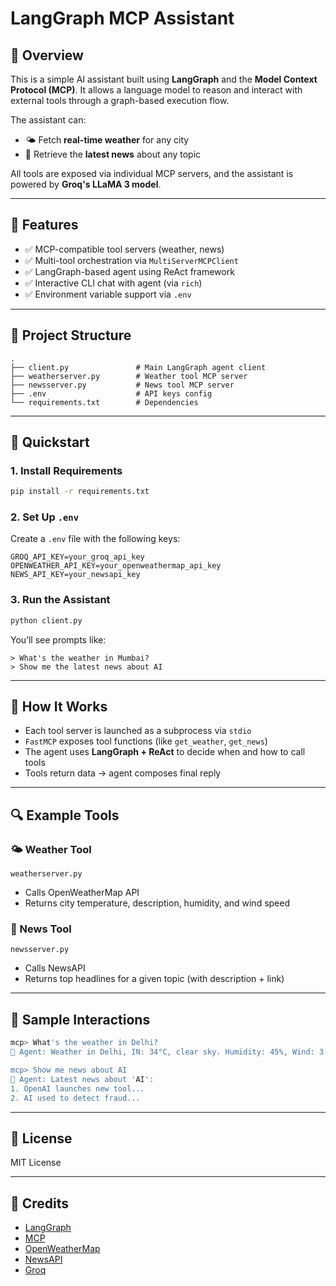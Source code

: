 # LangGraph MCP Assistant

## 📌 Overview

This is a simple AI assistant built using **LangGraph** and the **Model Context Protocol (MCP)**. It allows a language model to reason and interact with external tools through a graph-based execution flow.

The assistant can:

* 🌤️ Fetch **real-time weather** for any city
* 📰 Retrieve the **latest news** about any topic

All tools are exposed via individual MCP servers, and the assistant is powered by **Groq's LLaMA 3 model**.

---

## 🔧 Features

* ✅ MCP-compatible tool servers (weather, news)
* ✅ Multi-tool orchestration via `MultiServerMCPClient`
* ✅ LangGraph-based agent using ReAct framework
* ✅ Interactive CLI chat with agent (via `rich`)
* ✅ Environment variable support via `.env`

---

## 📂 Project Structure

```
.
├── client.py               # Main LangGraph agent client
├── weatherserver.py        # Weather tool MCP server
├── newsserver.py           # News tool MCP server
├── .env                    # API keys config
└── requirements.txt        # Dependencies
```

---

## 🚀 Quickstart

### 1. Install Requirements

```bash
pip install -r requirements.txt
```

### 2. Set Up `.env`

Create a `.env` file with the following keys:

```env
GROQ_API_KEY=your_groq_api_key
OPENWEATHER_API_KEY=your_openweathermap_api_key
NEWS_API_KEY=your_newsapi_key
```

### 3. Run the Assistant

```bash
python client.py
```

You’ll see prompts like:

```
> What's the weather in Mumbai?
> Show me the latest news about AI
```

---

## 🧠 How It Works

* Each tool server is launched as a subprocess via `stdio`
* `FastMCP` exposes tool functions (like `get_weather`, `get_news`)
* The agent uses **LangGraph + ReAct** to decide when and how to call tools
* Tools return data → agent composes final reply

---

## 🔍 Example Tools

### 🌤️ Weather Tool

`weatherserver.py`

* Calls OpenWeatherMap API
* Returns city temperature, description, humidity, and wind speed

### 📰 News Tool

`newsserver.py`

* Calls NewsAPI
* Returns top headlines for a given topic (with description + link)

---

## 🧪 Sample Interactions

```bash
mcp> What's the weather in Delhi?
🤖 Agent: Weather in Delhi, IN: 34°C, clear sky. Humidity: 45%, Wind: 3 m/s

mcp> Show me news about AI
🤖 Agent: Latest news about 'AI':
1. OpenAI launches new tool...
2. AI used to detect fraud...
```

---

## 📃 License

MIT License

---

## 🙌 Credits

* [LangGraph](https://github.com/langchain-ai/langgraph)
* [MCP](https://github.com/openai/mcp)
* [OpenWeatherMap](https://openweathermap.org/api)
* [NewsAPI](https://newsapi.org)
* [Groq](https://console.groq.com)
